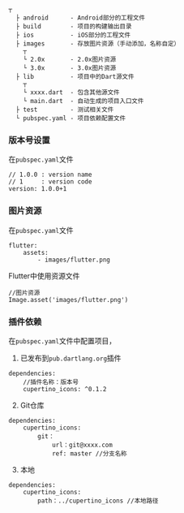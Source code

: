 
```
┬
  ├ android      - Android部分的工程文件
  ├ build        - 项目的构建输出目录
  ├ ios          - iOS部分的工程文件
  ├ images       - 存放图片资源（手动添加，名称自定）
    ┬
    └ 2.0x       - 2.0x图片资源
    └ 3.0x       - 3.0x图片资源
  ├ lib          - 项目中的Dart源文件
    ┬
    └ xxxx.dart  - 包含其他源文件
    └ main.dart  - 自动生成的项目入口文件
  ├ test         - 测试相关文件
  └ pubspec.yaml - 项目依赖配置文件
```

### 版本号设置
在`pubspec.yaml`文件
```
// 1.0.0 : version name 
// 1     : version code
version: 1.0.0+1
```

### 图片资源
在`pubspec.yaml`文件
```
flutter:
    assets:
        - images/flutter.png
```
Flutter中使用资源文件
```
//图片资源
Image.asset('images/flutter.png')
```

### 插件依赖
在`pubspec.yaml`文件中配置项目，
1. 已发布到`pub.dartlang.org`插件
```
dependencies:
    //插件名称：版本号
    cupertino_icons: ^0.1.2 
```
2. Git仓库
```
dependencies:
    cupertino_icons: 
        git：
            url：git@xxxx.com
            ref: master //分支名称
```
3. 本地
```
dependencies:
    cupertino_icons: 
        path：../cupertino_icons //本地路径
```
